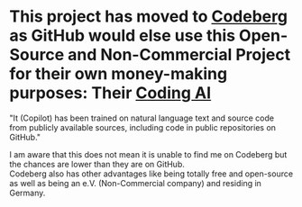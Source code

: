 # This project has moved to [Codeberg](https://codeberg.org/FileX/tools) as GitHub would else use this Open-Source and Non-Commercial Project for their own money-making purposes: Their [Coding AI](https://github.com/features/copilot/)

"It (Copilot) has been trained on natural language text and source code from publicly available sources, including code in public repositories on GitHub."

I am aware that this does not mean it is unable to find me on Codeberg but the chances are lower than they are on GitHub. <br>Codeberg also has other advantages like being totally free and open-source as well as being an e.V. (Non-Commercial company) and residing in Germany.
